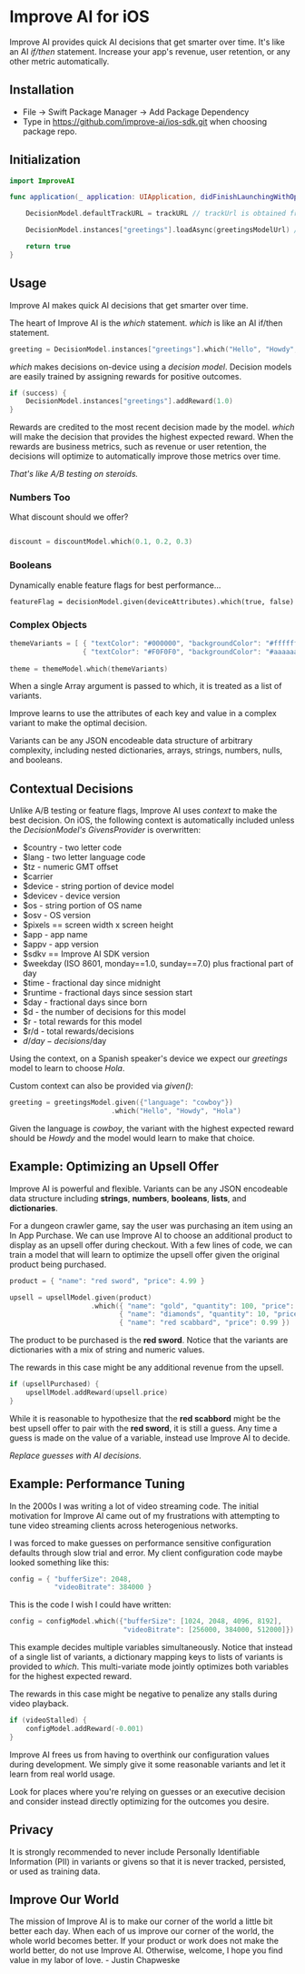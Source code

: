 # Improve AI for iOS

Improve AI provides quick AI decisions that get smarter over time. It's like an AI *if/then* statement. Increase your app's revenue, user retention, or any other metric automatically.

## Installation

* File -> Swift Package Manager -> Add Package Dependency
* Type in https://github.com/improve-ai/ios-sdk.git when choosing package repo.

## Initialization

```swift
import ImproveAI
```

```swift
func application(_ application: UIApplication, didFinishLaunchingWithOptions launchOptions: [UIApplication.LaunchOptionsKey: Any]?) -> Bool {

    DecisionModel.defaultTrackURL = trackURL // trackUrl is obtained from your gym configuration

    DecisionModel.instances["greetings"].loadAsync(greetingsModelUrl) // greetingsModelUrl is a trained model output by the gym

    return true
}
```

## Usage

Improve AI makes quick AI decisions that get smarter over time. 

The heart of Improve AI is the *which* statement. *which* is like an AI if/then statement.
```swift
greeting = DecisionModel.instances["greetings"].which("Hello", "Howdy", "Hola")
```

*which* makes decisions on-device using a *decision model*. Decision models are easily trained by assigning rewards for positive outcomes.

```swift
if (success) {
    DecisionModel.instances["greetings"].addReward(1.0)
}
```

Rewards are credited to the most recent decision made by the model. *which* will make the decision that provides the highest expected reward.  When the rewards are business metrics, such as revenue or user retention, the decisions will optimize to automatically improve those metrics over time.

*That's like A/B testing on steroids.*

### Numbers Too

What discount should we offer?

```swift

discount = discountModel.which(0.1, 0.2, 0.3)

```

### Booleans

Dynamically enable feature flags for best performance...

```
featureFlag = decisionModel.given(deviceAttributes).which(true, false)
```

### Complex Objects

```swift
themeVariants = [ { "textColor": "#000000", "backgroundColor": "#ffffff" },
                  { "textColor": "#F0F0F0", "backgroundColor": "#aaaaaa" } ]
                            
theme = themeModel.which(themeVariants)

```
When a single Array argument is passed to which, it is treated as a list of variants.

Improve learns to use the attributes of each key and value in a complex variant to make the optimal decision.

Variants can be any JSON encodeable data structure of arbitrary complexity, including nested dictionaries, arrays, strings, numbers, nulls, and booleans.

## Contextual Decisions

Unlike A/B testing or feature flags, Improve AI uses *context* to make the best decision.  On iOS, the following context is automatically included unless the *DecisionModel's* *GivensProvider* is overwritten:

- $country - two letter code  
- $lang - two letter language code
- $tz - numeric GMT offset 
- $carrier
- $device - string portion of device model
- $devicev - device version
- $os - string portion of OS name
- $osv - OS version
- $pixels == screen width x screen height
- $app - app name
- $appv - app version
- $sdkv == Improve AI SDK version
- $weekday (ISO 8601, monday==1.0, sunday==7.0) plus fractional part of day
- $time - fractional day since midnight
- $runtime - fractional days since session start
- $day - fractional days since born
- $d - the number of decisions for this model
- $r - total rewards for this model
- $r/d - total rewards/decisions
- $d/day - decisions/$day

Using the context, on a Spanish speaker's device we expect our *greetings* model to learn to choose *Hola*.

Custom context can also be provided via *given()*:

```swift
greeting = greetingsModel.given({"language": "cowboy"})
                         .which("Hello", "Howdy", "Hola")
```

Given the language is *cowboy*, the variant with the highest expected reward should be *Howdy* and the model would learn to make that choice.

## Example: Optimizing an Upsell Offer

Improve AI is powerful and flexible.  Variants can be any JSON encodeable data structure including **strings**, **numbers**, **booleans**, **lists**, and **dictionaries**.

For a dungeon crawler game, say the user was purchasing an item using an In App Purchase.  We can use Improve AI to choose an additional product to display as an upsell offer during checkout. With a few lines of code, we can train a model that will learn to optimize the upsell offer given the original product being purchased. 

```swift
product = { "name": "red sword", "price": 4.99 }

upsell = upsellModel.given(product)
                    .which({ "name": "gold", "quantity": 100, "price": 1.99 },
                           { "name": "diamonds", "quantity": 10, "price": 2.99 },
                           { "name": "red scabbard", "price": 0.99 })
```
The product to be purchased is the **red sword**.  Notice that the variants are dictionaries with a mix of string and numeric values.

The rewards in this case might be any additional revenue from the upsell.

```swift
if (upsellPurchased) {
    upsellModel.addReward(upsell.price)
}
```

While it is reasonable to hypothesize that the **red scabbord** might be the best upsell offer to pair with the **red sword**, it is still a guess. Any time a guess is made on the value of a variable, instead use Improve AI to decide.

*Replace guesses with AI decisions.*

## Example: Performance Tuning

In the 2000s I was writing a lot of video streaming code. The initial motivation for Improve AI came out of my frustrations with attempting to tune video streaming clients across heterogenious networks.

I was forced to make guesses on performance sensitive configuration defaults through slow trial and error. My client configuration code maybe looked something like this:

```swift
config = { "bufferSize": 2048,
           "videoBitrate": 384000 }
```

This is the code I wish I could have written:

```swift
config = configModel.which({"bufferSize": [1024, 2048, 4096, 8192],
                            "videoBitrate": [256000, 384000, 512000]})
```
This example decides multiple variables simultaneously.  Notice that instead of a single list of variants, a dictionary mapping keys to lists of variants is provided to *which*. This multi-variate mode jointly optimizes both variables for the highest expected reward.  

The rewards in this case might be negative to penalize any stalls during video playback.
```swift
if (videoStalled) {
    configModel.addReward(-0.001)
}
```
Improve AI frees us from having to overthink our configuration values during development. We simply give it some reasonable variants and let it learn from real world usage.

Look for places where you're relying on guesses or an executive decision and consider instead directly optimizing for the outcomes you desire.

## Privacy
  
It is strongly recommended to never include Personally Identifiable Information (PII) in variants or givens so that it is never tracked, persisted, or used as training data.

## Improve Our World

The mission of Improve AI is to make our corner of the world a little bit better each day. When each of us improve our corner of the world, the whole world becomes better. If your product or work does not make the world better, do not use Improve AI. Otherwise, welcome, I hope you find value in my labor of love. - Justin Chapweske
